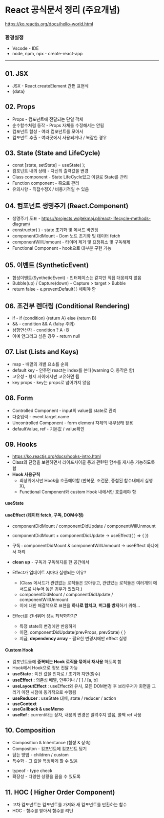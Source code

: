 # React 공식문서 정리 (주요개념)

https://ko.reactjs.org/docs/hello-world.html

### 환경설정

- Vscode - IDE
- node, npm, npx - create-react-app

---

## 01. JSX

- JSX - React.createElement 간편 표현식
- {data}

## 02. Props

- Props - 컴포넌트에 전달되는 단일 객체
- 순수함수처럼 동작 - Props 자체를 수정해서는 안됨
- 컴포넌트 합성 - 여러 컴포넌트를 모아서
- 컴포넌트 추출 - 여러곳에서 사용되거나 / 복잡한 경우

## 03. State (State and LifeCycle)

- const [state, setState] = useState( );
- 컴포넌트 내의 상태 - 자신의 출력값을 변경
- Class component - State LifeCycle있고 이걸로 State를 관리
- Function component - 훅으로 관리
- 유의사항 - 직접수정X / 비동기적일 수 있음

## 04. 컴포넌트 생명주기 (React.Component)

- 생명주기 도표 - https://projects.wojtekmaj.pl/react-lifecycle-methods-diagram/
- constructor( ) - state 초기화 및 메서드 바인딩
- componentDidMount - Dom 노드 초기화 및 데이터 fetch
- componentWillUnmount - 타이머 제거 및 요청취소 및 구독해제
- Functional Component - hook으로 대부분 구현 가능

## 05. 이벤트 (SyntheticEvent)

- 합성이벤트(SyntheticEvent) - 인터페이스는 같지만 직접 대응되지 않음
- Bubble(up) / Capture(down) - Capture > target > Bubble
- return false - e.preventDefault( ) 해줘야 함

## 06. 조건부 렌더링 (Conditional Rendering)

- if - if (condition) {return A} else {return B}
- && - condition && A (falsy 주의)
- 삼항연산자 - condition ? A : B
- 아예 안그리고 싶은 경우 - return null

## 07. List (Lists and Keys)

- map - 배열의 개별 요소를 순회
- default key - 안주면 react는 index를 쓴다(warning O, 동작은 함)
- 고유성 - 형제 사이에서만 고유하면 됨
- key props - key는 props로 넘어가지 않음

## 08. Form

- Controlled Component - input의 value를 state로 관리
- 다중입력 - event.target.name
- Uncontrolled Component - form element 자체의 내부상태 활용
- defaultValue, ref - 기본값 / value확인

## 09. Hooks

- https://ko.reactjs.org/docs/hooks-intro.html
- Class의 단점을 보완하면서 라이프사이클 등과 관련된 함수를 재사용 가능하도록 함
- **Hook 사용규칙**
  - 최상위에서만 Hook을 호출해야함 (반복문, 조건문, 중첩된 함수내에서 실행 X),
  - Functional Component와 custom Hook 내에서만 호출해야 함

#### useState

#### useEffect (데이터 fetch, 구독, DOM수정)

- componentDidMount / componentDidUpdate / componentWillUnmount
- componentDidMount + componentDidUpdate -> useEffect(( ) => { })
- 구독 : componentDidMount & componentWillUnmount -> useEffect 하나에서 처리
- **clean up** - 구독과 구독해지를 한 공간에서
- Effect가 업데이트 시마다 실행되는 이유?

  - (Class 메서드가 관련없는 로직들은 모아놓고, 관련있는 로직들은 여러개의 메서드로 나누어 놓은 경우가 있었다.)
  - componentDidMount / componentDidUpdate / componentWillUnmount
  - 이에 대한 해결책으로 표현을 **하나로 합치고**, **버그를 방지**하기 위해...

- Effect를 건너뛰어 성능 최적화하기?

  - 특정 state의 변경에만 반응하게
  - 이전, componentDidUpdate(prevProps, prevState) { }
  - 지금, **dependency array** - 필요한 변경시에만 effect 실행

#### Custom Hook

- 컴포넌트들에 **중복되는 Hook 로직을 묶어서 재사용** 하도록 함
- Hook에서 Hook으로 정보 전달 가능
- **useState** : 이전 값을 인자로 / 초기화 지연(함수)
- **useEffect** : 의존성 배열, 안주거나 / [ ] / [a, b]
- **useLayoutEffect** : useEffect와 유사, 모든 DOM변경 후 브라우저가 화면을 그리기 이전 시점에 동기적으로 수행됨
- **useReducer** : useState 대체, state / reducer / action
- **useContext**
- **useCallback & useMemo**
- **useRef** : current라는 상자, 내용의 변경은 알려주지 않음, 콜백 ref 사용

## 10. Composition

- Composition & Inheritance (합성 & 상속)
- Compositon - 컴포넌트에 컴포넌트 담기
- 담는 방법 - children / custom
- 특수화 - 그 값을 특정하게 할 수 있음

* typeof - type check
* 확장성 - 다양한 상황을 품을 수 있도록

## 11. HOC ( Higher Order Component)

- 고차 컴포넌트는 컴포넌트를 가져와 새 컴포넌트를 반환하는 함수
- HOC - 함수를 받아서 함수를 리턴
